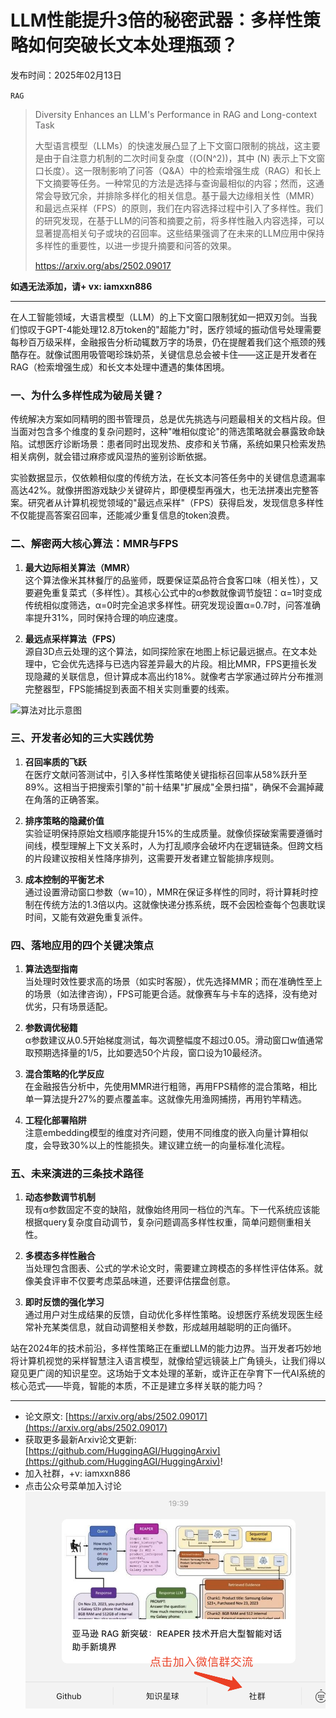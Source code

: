 # LLM性能提升3倍的秘密武器：多样性策略如何突破长文本处理瓶颈？
发布时间：2025年02月13日

`RAG`
> Diversity Enhances an LLM's Performance in RAG and Long-context Task
>
> 大型语言模型（LLMs）的快速发展凸显了上下文窗口限制的挑战，这主要是由于自注意力机制的二次时间复杂度（\(O(N^2)\)，其中 \(N\) 表示上下文窗口长度）。这一限制影响了问答（Q\&A）中的检索增强生成（RAG）和长上下文摘要等任务。一种常见的方法是选择与查询最相似的内容；然而，这通常会导致冗余，并排除多样化的相关信息。基于最大边缘相关性（MMR）和最远点采样（FPS）的原则，我们在内容选择过程中引入了多样性。我们的研究发现，在基于LLM的问答和摘要之前，将多样性融入内容选择，可以显著提高相关句子或块的召回率。这些结果强调了在未来的LLM应用中保持多样性的重要性，以进一步提升摘要和问答的效果。
>
> https://arxiv.org/abs/2502.09017

**如遇无法添加，请+ vx: iamxxn886**
<hr />


在人工智能领域，大语言模型（LLM）的上下文窗口限制犹如一把双刃剑。当我们惊叹于GPT-4能处理12.8万token的"超能力"时，医疗领域的振动信号处理需要每秒百万级采样，金融报告分析动辄数万字的场景，仍在提醒着我们这个瓶颈的残酷存在。就像试图用吸管喝珍珠奶茶，关键信息总会被卡住——这正是开发者在RAG（检索增强生成）和长文本处理中遭遇的集体困境。

### 一、为什么多样性成为破局关键？

传统解决方案如同精明的图书管理员，总是优先挑选与问题最相关的文档片段。但当面对包含多个维度的复杂问题时，这种"唯相似度论"的筛选策略就会暴露致命缺陷。试想医疗诊断场景：患者同时出现发热、皮疹和关节痛，系统如果只检索发热相关病例，就会错过麻疹或风湿热的鉴别诊断依据。

实验数据显示，仅依赖相似度的传统方法，在长文本问答任务中的关键信息遗漏率高达42%。就像拼图游戏缺少关键碎片，即便模型再强大，也无法拼凑出完整答案。研究者从计算机视觉领域的"最远点采样"（FPS）获得启发，发现信息多样性不仅能提高答案召回率，还能减少重复信息的token浪费。

### 二、解密两大核心算法：MMR与FPS

1. **最大边际相关算法（MMR）**  
这个算法像米其林餐厅的品鉴师，既要保证菜品符合食客口味（相关性），又要避免重复菜式（多样性）。其核心公式中的α参数就像调节旋钮：α=1时变成传统相似度筛选，α=0时完全追求多样性。研究发现设置α=0.7时，问答准确率提升31%，同时保持合理的响应速度。

2. **最远点采样算法（FPS）**  
源自3D点云处理的这个算法，如同探险家在地图上标记最远据点。在文本处理中，它会优先选择与已选内容差异最大的片段。相比MMR，FPS更擅长发现隐藏的关联信息，但计算成本高出约18%。就像考古学家通过碎片分布推测完整器型，FPS能捕捉到表面不相关实则重要的线索。

![算法对比示意图](images/c2528100bb07de15215ee33606ee58fcad0acd251ada3243fd2ba31c83b38094.jpg)

### 三、开发者必知的三大实践优势

1. **召回率质的飞跃**  
在医疗文献问答测试中，引入多样性策略使关键指标召回率从58%跃升至89%。这相当于把搜索引擎的"前十结果"扩展成"全景扫描"，确保不会漏掉藏在角落的正确答案。

2. **排序策略的隐藏价值**  
实验证明保持原始文档顺序能提升15%的生成质量。就像侦探破案需要遵循时间线，模型理解上下文关系时，人为打乱顺序会破坏内在逻辑链条。但跨文档的片段建议按相关性降序排列，这需要开发者建立智能排序规则。

3. **成本控制的平衡艺术**  
通过设置滑动窗口参数（w=10），MMR在保证多样性的同时，将计算耗时控制在传统方法的1.3倍以内。这就像快递分拣系统，既不会因检查每个包裹耽误时间，又能有效避免重复派件。

### 四、落地应用的四个关键决策点

1. **算法选型指南**  
当处理时效性要求高的场景（如实时客服），优先选择MMR；而在准确性至上的场景（如法律咨询），FPS可能更合适。就像赛车与卡车的选择，没有绝对优劣，只有场景适配。

2. **参数调优秘籍**  
α参数建议从0.5开始梯度测试，每次调整幅度不超过0.05。滑动窗口w值通常取预期选择量的1/5，比如要选50个片段，窗口设为10最经济。

3. **混合策略的化学反应**  
在金融报告分析中，先使用MMR进行粗筛，再用FPS精修的混合策略，相比单一算法提升27%的要点覆盖率。这就像先用渔网捕捞，再用钓竿精选。

4. **工程化部署陷阱**  
注意embedding模型的维度对齐问题，使用不同维度的嵌入向量计算相似度，会导致30%以上的性能损失。建议建立统一的向量标准化流程。

### 五、未来演进的三条技术路径

1. **动态参数调节机制**  
现有α参数固定不变的缺陷，就像始终用同一档位的汽车。下一代系统应该能根据query复杂度自动调节，复杂问题调高多样性权重，简单问题侧重相关性。

2. **多模态多样性融合**  
当处理包含图表、公式的学术论文时，需要建立跨模态的多样性评估体系。就像美食评审不仅要考虑菜品味道，还要评估摆盘创意。

3. **即时反馈的强化学习**  
通过用户对生成结果的反馈，自动优化多样性策略。设想医疗系统发现医生经常补充某类信息，就自动调整相关参数，形成越用越聪明的正向循环。

站在2024年的技术前沿，多样性策略正在重塑LLM的能力边界。当开发者巧妙地将计算机视觉的采样智慧注入语言模型，就像给望远镜装上广角镜头，让我们得以窥见更广阔的知识星空。这场始于文本处理的革新，或许正在孕育下一代AI系统的核心范式——毕竟，智能的本质，不正是建立多样关联的能力吗？


<hr />

- 论文原文: [https://arxiv.org/abs/2502.09017](https://arxiv.org/abs/2502.09017)
- 获取更多最新Arxiv论文更新: [https://github.com/HuggingAGI/HuggingArxiv](https://github.com/HuggingAGI/HuggingArxiv)!
- 加入社群，+v: iamxxn886
- 点击公众号菜单加入讨论
![](https://raw.githubusercontent.com/HuggingAGI/wx_assets/main/2024/07/31/1722434818326-94339e92-22f1-4472-9d27-fed232f70b5d.jpeg)